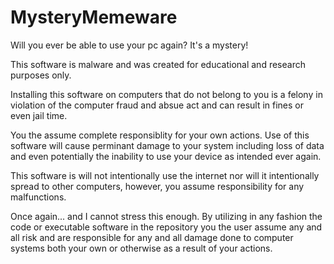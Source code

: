 # MysteryMemeware
Will you ever be able to use your pc again? It's a mystery!

This software is malware and was created for educational and research purposes only.

Installing this software on computers that do not belong to you is a felony in violation of the computer fraud and absue act and can result in fines or even jail time.

You the assume complete responsiblity for your own actions. Use of this software will cause perminant damage to your system including loss of data and even potentially the inability to use your device as intended ever again.

This software is will not intentionally use the internet nor will it intentionally spread to other computers, however, you assume responsibility for any malfunctions.

Once again... and I cannot stress this enough. By utilizing in any fashion the code or executable software in the repository you the user assume any and all risk and are responsible for any and all damage done to computer systems both your own or otherwise as a result of your actions.

